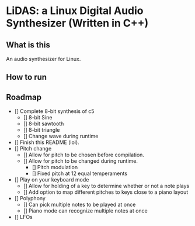 # LiDAS: a Linux Digital Audio Synthesizer (Written in C++)

## What is this

An audio synthesizer for Linux.

## How to run

## Roadmap

- [] Complete 8-bit synthesis of c5
	- [] 8-bit Sine
	- [] 8-bit sawtooth
	- [] 8-bit triangle
	- [] Change wave during runtime
- [] Finish this README (lol).
- [] Pitch change
	- [] Allow for pitch to be chosen before compilation.
	- [] Allow for pitch to be changed during runtime.
		- [] Pitch modulation
		- [] Fixed pitch at 12 equal temperaments
- [] Play on your keyboard mode
	- [] Allow for holding of a key to determine whether or not a note plays
	- [] Add option to map different pitches to keys close to a piano layout
- [] Polyphony
	- [] Can pick multiple notes to be played at once
	- [] Piano mode can recognize multiple notes at once
- [] LFOs
